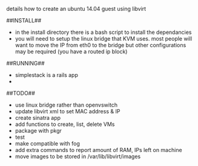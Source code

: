 details how to create an ubuntu 14.04 guest using libvirt

##INSTALL##
- in the install directory there is a bash script to install the dependancies
- you will need to setup the linux bridge that KVM uses.  most people
  will want to move the IP from eth0 to the bridge but other configurations
  may be required (you have a routed ip block)

##RUNNING##
- simplestack is a rails app
- 

##TODO##
- use linux bridge rather than openvswitch
- update libvirt xml to set MAC address & IP
- create sinatra app
- add functions to create, list, delete VMs
- package with pkgr
- test
- make compatible with fog
- add extra commands to report amount of RAM, IPs left on machine
- move images to be stored in /var/lib/libvirt/images

